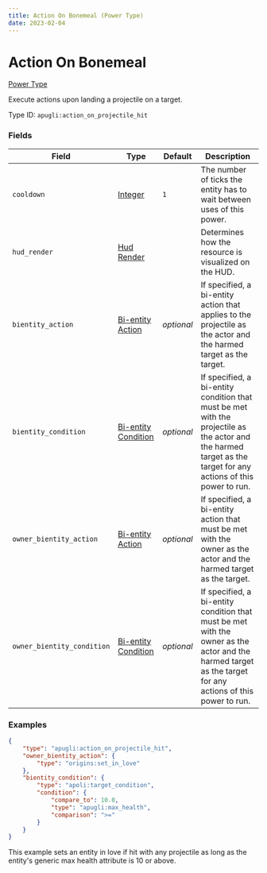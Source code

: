 ```yaml
---
title: Action On Bonemeal (Power Type)
date: 2023-02-04
---
```


# Action On Bonemeal

[Power Type](../power_types.md)

Execute actions upon landing a projectile on a target.

Type ID: `apugli:action_on_projectile_hit`


### Fields

Field | Type | Default | Description
------|------|---------|------------
`cooldown` | [Integer](https://origins.readthedocs.io/en/latest/types/data_types/integer/) | `1` | The number of ticks the entity has to wait between uses of this power.
`hud_render` | [Hud Render](https://origins.readthedocs.io/en/latest/types/data_types/hud_render) | | Determines how the resource is visualized on the HUD.
`bientity_action` | [Bi-entity Action](https://origins.readthedocs.io/en/latest/types/bientity_action_types/) | *optional* | If specified, a bi-entity action that applies to the projectile as the actor and the harmed target as the target.
`bientity_condition` | [Bi-entity Condition](https://origins.readthedocs.io/en/latest/types/bientity_condition_types/) | *optional* | If specified, a bi-entity condition that must be met with the projectile as the actor and the harmed target as the target for any actions of this power to run.
`owner_bientity_action` | [Bi-entity Action](https://origins.readthedocs.io/en/latest/types/bientity_action_types/) | *optional* | If specified, a bi-entity action that must be met with the owner as the actor and the harmed target as the target.
`owner_bientity_condition` | [Bi-entity Condition](https://origins.readthedocs.io/en/latest/types/bientity_condition_types/) | *optional* | If specified, a bi-entity condition that must be met with the owner as the actor and the harmed target as the target for any actions of this power to run.

### Examples

```json
{
    "type": "apugli:action_on_projectile_hit",
    "owner_bientity_action": {
        "type": "origins:set_in_love"
    },
    "bientity_condition": {
        "type": "apoli:target_condition",
        "condition": {
            "compare_to": 10.0,
            "type": "apugli:max_health",
            "comparison": ">="
        }
    }
}
```
This example sets an entity in love if hit with any projectile as long as the entity's generic max health attribute is 10 or above.